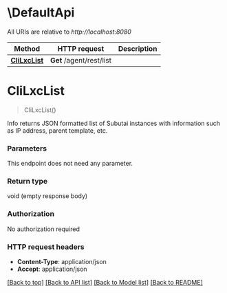 # \DefaultApi

All URIs are relative to *http://localhost:8080*

Method | HTTP request | Description
------------- | ------------- | -------------
[**CliLxcList**](DefaultApi.md#CliLxcList) | **Get** /agent/rest/list | 


# **CliLxcList**
> CliLxcList()



Info returns JSON formatted list of Subutai instances with information such as IP address, parent template, etc.


### Parameters
This endpoint does not need any parameter.

### Return type

void (empty response body)

### Authorization

No authorization required

### HTTP request headers

 - **Content-Type**: application/json
 - **Accept**: application/json

[[Back to top]](#) [[Back to API list]](../README.md#documentation-for-api-endpoints) [[Back to Model list]](../README.md#documentation-for-models) [[Back to README]](../README.md)

